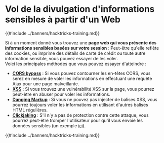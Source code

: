 # Vol de la divulgation d'informations sensibles à partir d'un Web

{{#include ../banners/hacktricks-training.md}}

Si à un moment donné vous trouvez une **page web qui vous présente des informations sensibles basées sur votre session** : Peut-être qu'elle reflète des cookies, ou imprime des détails de carte de crédit ou toute autre information sensible, vous pouvez essayer de les voler.\
Voici les principales méthodes que vous pouvez essayer d'atteindre :

- [**CORS bypass**](../pentesting-web/cors-bypass.md) : Si vous pouvez contourner les en-têtes CORS, vous serez en mesure de voler les informations en effectuant une requête Ajax pour une page malveillante.
- [**XSS**](../pentesting-web/xss-cross-site-scripting/) : Si vous trouvez une vulnérabilité XSS sur la page, vous pourrez peut-être en abuser pour voler les informations.
- [**Danging Markup**](../pentesting-web/dangling-markup-html-scriptless-injection/) : Si vous ne pouvez pas injecter de balises XSS, vous pourrez toujours voler les informations en utilisant d'autres balises HTML régulières.
- [**Clickjaking**](../pentesting-web/clickjacking.md) : S'il n'y a pas de protection contre cette attaque, vous pourrez peut-être tromper l'utilisateur pour qu'il vous envoie les données sensibles (un exemple [ici](https://medium.com/bugbountywriteup/apache-example-servlet-leads-to-61a2720cac20)).

{{#include ../banners/hacktricks-training.md}}
